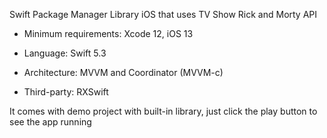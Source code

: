 
Swift Package Manager Library iOS that uses TV Show Rick and Morty API

* Minimum requirements: Xcode 12, iOS 13

* Language: Swift 5.3

* Architecture: MVVM and Coordinator (MVVM-c)

* Third-party: RXSwift

It comes with demo project with built-in library, just click the play button to see the app running
